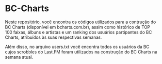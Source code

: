 # BC-Charts
Neste repositório, você encontra os códigos utilizados para a contrução do BC Charts (disponível em bcharts.com.br), assim como histórico de TOP 100 faixas, álbuns e artistas e um ranking dos usuários partipantes do BC Charts, atribuídos às suas respectivas semanas.

Além disso, no arquivo users.txt você encontra todos os usuários da BC cujos scrobbles do Last.FM foram utilizados na construção do BC Charts na semana atual. 
